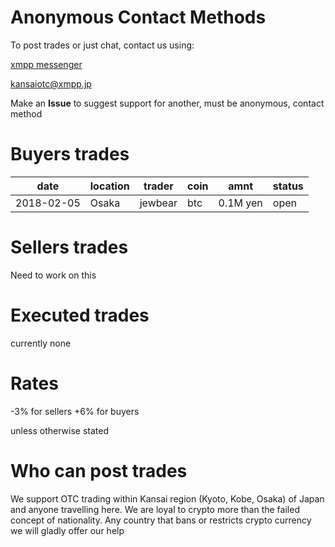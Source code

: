 Anonymous Contact Methods
==========================

To post trades or just chat, contact us using:

[xmpp messenger](https://xmpp.org/software/clients.html)

kansaiotc@xmpp.jp

Make an **Issue** to suggest support for another, must be anonymous, contact method

Buyers trades
===============

| date | location | trader | coin | amnt | status |
| ---------- | -------- | ------ | ---- | ---- | ------ |
| 2018-02-05 | Osaka | jewbear | btc | 0.1M yen | open |

Sellers trades
===============

Need to work on this

Executed trades
===================

currently none

Rates
======

-3% for sellers
+6% for buyers

unless otherwise stated

Who can post trades
======================

We support OTC trading within Kansai region (Kyoto, Kobe, Osaka) of Japan and anyone travelling here. We are loyal to crypto more than the failed concept of nationality. Any country that bans or restricts crypto currency we will gladly offer our help
